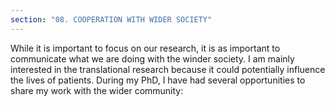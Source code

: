 ```yaml
---
section: "08. COOPERATION WITH WIDER SOCIETY"
---
```

While it is important to focus on our research, it is as important to communicate what we are doing with the winder society. I am mainly interested in the translational research because it could potentially influence the lives of patients.
During my PhD, I have had several opportunities to share my work with the wider community: